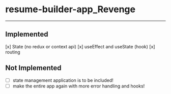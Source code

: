# resume-builder-app_Revenge
-----
Implemented
-----
[x] State (no redux or context api)
[x] useEffect and useState (hook)
[x] routing


Not Implemented
-------
-[ ] state management application is to be included!
-[ ] make the entire app again with more error handling and hooks!
